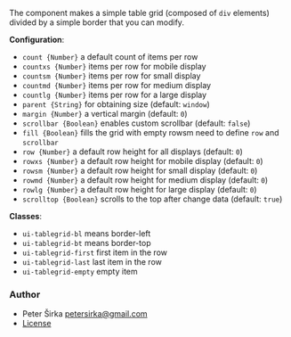 The component makes a simple table grid (composed of `div` elements) divided by a simple border that you can modify.

__Configuration__:

- `count {Number}` a default count of items per row
- `countxs {Number}` items per row for mobile display
- `countsm {Number}` items per row for small display
- `countmd {Number}` items per row for medium display
- `countlg {Number}` items per row for a large display
- `parent {String}` for obtaining size (default: `window`)
- `margin {Number}` a vertical margin (default: `0`)
- `scrollbar {Boolean}` enables custom scrollbar (default: `false`)
- `fill {Boolean}` fills the grid with empty rowsm need to define `row` and `scrollbar`
- `row {Number}` a default row height for all displays (default: `0`)
- `rowxs {Number}` a default row height for mobile display (default: `0`)
- `rowsm {Number}` a default row height for small display (default: `0`)
- `rowmd {Number}` a default row height for medium display (default: `0`)
- `rowlg {Number}` a default row height for large display (default: `0`)
- `scrolltop {Boolean}` scrolls to the top after change data (default: `true`)


__Classes__:

- `ui-tablegrid-bl` means border-left
- `ui-tablegrid-bt` means border-top
- `ui-tablegrid-first` first item in the row
- `ui-tablegrid-last` last item in the row
- `ui-tablegrid-empty` empty item

### Author

- Peter Širka <petersirka@gmail.com>
- [License](https://www.totaljs.com/license/)